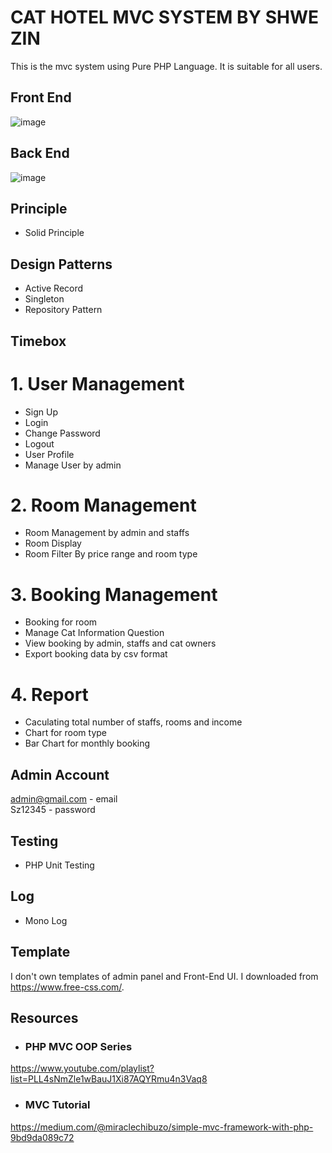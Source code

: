 # CAT HOTEL MVC SYSTEM BY SHWE ZIN 

This is the mvc system using Pure PHP Language. It is suitable for all users.

## Front End 
![image](https://user-images.githubusercontent.com/70483157/236261012-2c808dc6-1453-4f89-9545-e21bfa2d3896.png)

## Back End
![image](https://user-images.githubusercontent.com/70483157/236261223-6d8326b0-c840-4b82-95f9-94e9eac7fae8.png)


## Principle 
- Solid Principle

## Design Patterns
- Active Record
- Singleton 
- Repository Pattern

## Timebox 

# 1. User Management 
  - Sign Up
  - Login
  - Change Password
  - Logout 
  - User Profile
  - Manage User by admin 

# 2. Room Management
 - Room Management by admin and staffs 
 - Room Display 
 - Room Filter By price range and room type 

# 3. Booking Management
 - Booking for room 
 - Manage Cat Information Question 
 - View booking by admin, staffs and cat owners 
 - Export booking data by csv format

# 4. Report 
 - Caculating total number of staffs, rooms and income
 - Chart for room type 
 - Bar Chart for monthly booking


## Admin Account

admin@gmail.com - email <br>
Sz12345 - password

## Testing 
- PHP Unit Testing

## Log
- Mono Log 

## Template 

 I don't own templates of admin panel and Front-End UI. I downloaded from https://www.free-css.com/.

 ## Resources 

- ### PHP MVC OOP Series
https://www.youtube.com/playlist?list=PLL4sNmZle1wBauJ1Xi87AQYRmu4n3Vaq8

- ### MVC Tutorial 
https://medium.com/@miraclechibuzo/simple-mvc-framework-with-php-9bd9da089c72


